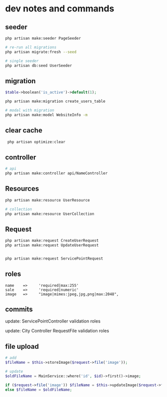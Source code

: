 # dev notes and commands

## seeder

```bash
php artisan make:seeder PageSeeder

# re-run all migrations
php artisan migrate:fresh --seed

# single seeder
php artisan db:seed UserSeeder
```

## migration

```php
$table->boolean('is_active')->default(1);
```

```bash
php artisan make:migration create_users_table

# modal with migration
php artisan make:model WebsiteInfo -m
```

## clear cache

```bash
 php artisan optimize:clear
```

## controller

```bash
# api
php artisan make:controller api/NameController
```

## Resources

```bash
php artisan make:resource UserResource

# collection
php artisan make:resource UserCollection
```

## Request

```bash
php artisan make:request CreateUserRequest
php artisan make:request UpdateUserRequest


php artisan make:request ServicePointRequest

```

## roles

```
name    =>     'required|max:255'
sale    =>     'required|numeric'
image   =>     "image|mimes:jpeg,jpg,png|max:2048",

```

## commits

update: ServicePointController validation roles

update: City Controller RequestFile validation roles

## file upload

```php
# add
$fileName = $this->storeImage($request->file('image'));

# update
$oldFileName = MainService::where('id', $id)->first()->image;

if ($request->file('image')) $fileName = $this->updateImage($request->file('image'), $oldFileName);
else $fileName = $oldFileName;
```
